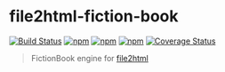 # file2html-fiction-book
[![Build Status](https://travis-ci.org/file2html/file2html-fiction-book.svg?branch=master)](https://travis-ci.org/file2html/file2html-fiction-book)
[![npm](https://img.shields.io/npm/dm/file2html-fiction-book.svg)](https://www.npmjs.com/package/file2html-fiction-book)
[![npm](https://img.shields.io/npm/v/file2html-fiction-book.svg)](https://www.npmjs.com/package/file2html-fiction-book)
[![npm](https://img.shields.io/npm/l/file2html-fiction-book.svg)](https://www.npmjs.com/package/file2html-fiction-book)
[![Coverage Status](https://coveralls.io/repos/github/file2html/file2html-fiction-book/badge.svg?branch=master)](https://coveralls.io/github/file2html/file2html-fiction-book?branch=master)

> FictionBook engine for [file2html](https://github.com/file2html/file2html)
